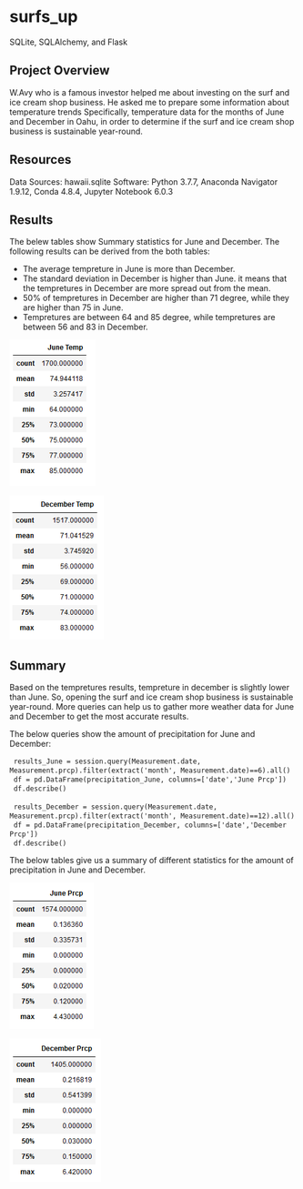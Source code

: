 # surfs_up
SQLite, SQLAlchemy, and Flask

## Project Overview

W.Avy who is a famous investor helped me about investing on the surf and ice cream shop business. He asked me to prepare some information about temperature trends Specifically, temperature data for the months of June and December in Oahu, in order to determine if the surf and ice cream shop business is sustainable year-round.

## Resources

Data Sources: hawaii.sqlite
Software: Python 3.7.7, Anaconda Navigator 1.9.12, Conda 4.8.4, Jupyter Notebook 6.0.3

## Results

The belew tables show Summary statistics for June and December. The following results can be derived from the both tables:

 - The average tempreture in June is more than December. 
 - The standard deviation in December is higher than June. it means that the tempretures in December are more spread out from the mean.
 - 50% of tempretures in December are higher than 71 degree, while they are higher than 75 in June.
 - Tempretures are between 64 and 85 degree, while tempretures are between 56 and 83 in December.

![](https://github.com/Nazanin-hub/surfs_up/blob/main/June_Temp.png)

![](https://github.com/Nazanin-hub/surfs_up/blob/main/Dec_Temp.png)

## Summary

Based on the tempretures results, tempreture in december is slightly lower than June. So, opening the surf and ice cream shop business is sustainable year-round. More queries  can help us to gather more weather data for June and December to get the most accurate results.

The below queries show the amount of precipitation for June and December:

     results_June = session.query(Measurement.date, Measurement.prcp).filter(extract('month', Measurement.date)==6).all()
     df = pd.DataFrame(precipitation_June, columns=['date','June Prcp'])
     df.describe()
     
     results_December = session.query(Measurement.date, Measurement.prcp).filter(extract('month', Measurement.date)==12).all()
     df = pd.DataFrame(precipitation_December, columns=['date','December Prcp'])
     df.describe()
     
The below tables give us a summary of different statistics for the amount of precipitation in June and December.

![](https://github.com/Nazanin-hub/surfs_up/blob/main/June_Prcp.png)

![](https://github.com/Nazanin-hub/surfs_up/blob/main/Dec_Prcp.png)
